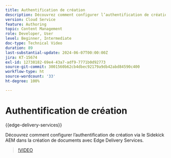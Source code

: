 ```yaml
---
title: Authentification de création
description: Découvrez comment configurer l’authentification de création pour utiliser Sidekick dans Edge Delivery.
version: Cloud Service
feature: Authoring
topic: Content Management
role: Developer, User
level: Beginner, Intermediate
doc-type: Technical Video
duration: 89
last-substantial-update: 2024-06-07T00:00:00Z
jira: KT-15674
exl-id: 12738182-69e4-43a7-adf9-7771b0d92773
source-git-commit: 3001560b62cb4dbec92179a9db42abd84590c400
workflow-type: ht
source-wordcount: '33'
ht-degree: 100%

---
```


# Authentification de création

{{edge-delivery-services}}

Découvrez comment configurer l’authentification de création via le Sidekick AEM dans la création de documents avec Edge Delivery Services.

>[!VIDEO](https://video.tv.adobe.com/v/3429594/?learn=on)
